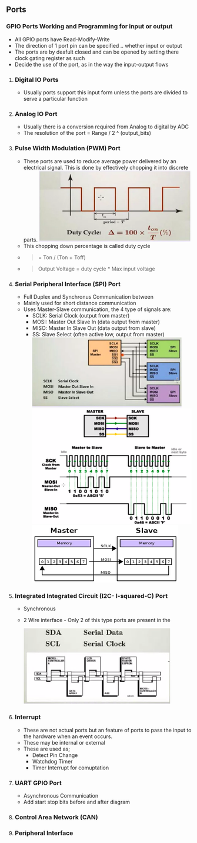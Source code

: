 ## Ports ##

###  GPIO Ports Working and Programming for input or output ###
- All GPIO ports have Read-Modify-Write 
- The direction of 1 port pin can be specified .. whether input or output
- The ports are by deafult closed and can be opened by setting there clock gating register as such
- Decide the use of the port, as in the way the input-output flows


1. ### Digital IO Ports ### 
    - Usually ports support this input form unless the ports are divided to serve a particular function
1. ### Analog IO Port ###
    - Usually there is a conversion required from Analog to digital by ADC
    - The resolution of the port = Range / 2 ^ (output_bits)
1. ### Pulse Width Modulation (PWM) Port ###
    - These ports are used to reduce average power delivered by an electrical signal. This is done by effectively chopping it into discrete parts.
    ![Duty Cycle](./Images/Duty%20Cycle.png)
    - This chopping down percentage is called duty cycle
    - > = Ton / (Ton + Toff)
    - > Output Voltage = duty cycle * Max input voltage
1. ### Serial Peripheral Interface (SPI) Port ###
    - Full Duplex and Synchronus Communication between 
    - Mainly used for short distance communication
    - Uses Master-Slave communication, the 4 type of signals are:
        - SCLK: Serial Clock (output from master)
        - MOSI: Master Out Slave In (data output from master)
        - MISO: Master In Slave Out (data output from slave)
        - SS: Slave Select (often active low, output from master)
        ![SPI Signals](./Images/SPI%20MasterSlave.png)
        ![SPI Communication](./Images/SPI%20Communication.png)
        ![SPI Communication](./Images/SPI%20Communication2.png)
1. ### Integrated Integrated Circuit (I2C- I-squared-C) Port ### 
    - Synchronous 
    - 2 Wire interface - Only 2 of this type ports are present in the 

        ![2 Wire Interface](./Images/I2C_2%20Wire%20Interface.png)
1. ### Interrupt  ###
    - These are not actual ports but an feature of ports to pass the input to the hardware when an event occurs.
    - These may be internal or external 
    - These are used as;
        - Detect Pin Change
        - Watchdog Timer
        - Timer Interrupt for comuptation
1. ### UART GPIO Port ##
    - Asynchronous Communication
    - Add start stop bits before and after diagram
1. ### Control Area Network (CAN) ### 
1. ### Peripheral Interface ### 
 